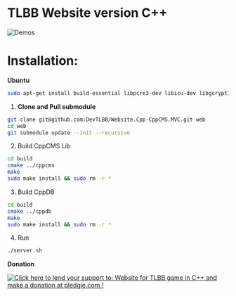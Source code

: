 # TLBB Website version C++

![Demos](https://raw.githubusercontent.com/DevTLBB/Website.Cpp-CppCMS.MVC/master/resources/media/images/webdemos.png)

# Installation:

**Ubuntu**

```bash
sudo apt-get install build-essential libpcre3-dev libicu-dev libgcrypt11-dev zlib1g-dev cmake
```

1. **Clone and Pull submodule**

```bash
git clone git@github.com:DevTLBB/Website.Cpp-CppCMS.MVC.git web
cd web
git submodule update --init --recursive
```

2. Build CppCMS Lib

```bash
cd build
cmake ../cppcms
make
sudo make install && sudo rm -r *
```

3. Build CppDB

```bash
cd build
cmake ../cppdb
make
sudo make install && sudo rm -r *
```

4. Run
```bash
./server.sh
```

**Donation**

<a href='https://pledgie.com/campaigns/33950'><img alt='Click here to lend your support to: Website for TLBB game in C++ and make a donation at pledgie.com !' src='https://pledgie.com/campaigns/33950.png?skin_name=chrome' border='0' ></a>
